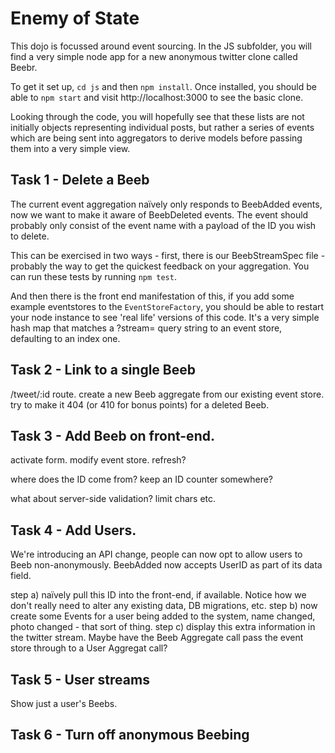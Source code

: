 # Enemy of State

This dojo is focussed around event sourcing. In the JS subfolder, you will find a very simple node app for a new anonymous twitter clone called Beebr.

To get it set up, `cd js` and then `npm install`. Once installed, you should be able to `npm start` and visit http://localhost:3000 to see the basic clone.

Looking through the code, you will hopefully see that these lists are not initially objects representing individual posts, but rather a series of events which are being sent into aggregators to derive models before passing them into a very simple view.

## Task 1 - Delete a Beeb

The current event aggregation naïvely only responds to BeebAdded events, now we want to make it aware of BeebDeleted events. The event should probably only consist of the event name with a payload of the ID you wish to delete.

This can be exercised in two ways - first, there is our BeebStreamSpec file - probably the way to get the quickest feedback on your aggregation. You can run these tests by running `npm test`.

And then there is the front end manifestation of this, if you add some example eventstores to the `EventStoreFactory`, you should be able to restart your node instance to see 'real life' versions of this code. It's a very simple hash map that matches a ?stream= query string to an event store, defaulting to an index one.

## Task 2 - Link to a single Beeb

/tweet/:id route.
create a new Beeb aggregate from our existing event store.
try to make it 404 (or 410 for bonus points) for a deleted Beeb.

## Task 3 - Add Beeb on front-end.

activate form.
modify event store.
refresh?

where does the ID come from? keep an ID counter somewhere?

what about server-side validation? limit chars etc.

## Task 4 - Add Users.

We're introducing an API change, people can now opt to allow users to Beeb non-anonymously.
BeebAdded now accepts UserID as part of its data field.

step a) naïvely pull this ID into the front-end, if available. Notice how we don't really need to alter any existing data, DB migrations, etc.
step b) now create some Events for a user being added to the system, name changed, photo changed - that sort of thing.
step c) display this extra information in the twitter stream. Maybe have the Beeb Aggregate call pass the event store through to a User Aggregat call?

## Task 5 - User streams

Show just a user's Beebs.

## Task 6 - Turn off anonymous Beebing
